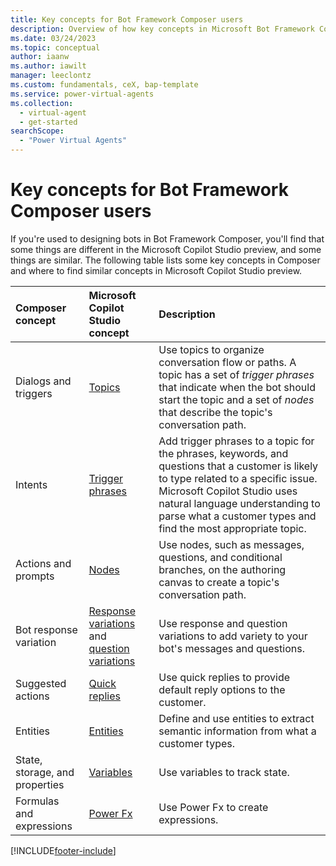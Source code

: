 ```yaml
---
title: Key concepts for Bot Framework Composer users
description: Overview of how key concepts in Microsoft Bot Framework Composer translate to concepts in Microsoft Copilot Studio preview.
ms.date: 03/24/2023
ms.topic: conceptual
author: iaanw
ms.author: iawilt
manager: leeclontz
ms.custom: fundamentals, ceX, bap-template
ms.service: power-virtual-agents
ms.collection:
  - virtual-agent
  - get-started
searchScope:
  - "Power Virtual Agents"
---
```


# Key concepts for Bot Framework Composer users

If you're used to designing bots in Bot Framework Composer, you'll find that some things are different in the Microsoft Copilot Studio preview, and some things are similar. The following table lists some key concepts in Composer and where to find similar concepts in Microsoft Copilot Studio preview.

| Composer concept               | Microsoft Copilot Studio concept                        | Description                                                                                                                                                                                                                                        |
| :----------------------------- | :-------------------------------------------------- | :------------------------------------------------------------------------------------------------------------------------------------------------------------------------------------------------------------------------------------------------- |
| Dialogs and triggers           | [Topics][]                                          | Use topics to organize conversation flow or paths. A topic has a set of _trigger phrases_ that indicate when the bot should start the topic and a set of _nodes_ that describe the topic's conversation path.                                      |
| Intents                        | [Trigger phrases][]                                 | Add trigger phrases to a topic for the phrases, keywords, and questions that a customer is likely to type related to a specific issue. Microsoft Copilot Studio uses natural language understanding to parse what a customer types and find the most appropriate topic. |
| Actions and prompts            | [Nodes][]                                           | Use nodes, such as messages, questions, and conditional branches, on the authoring canvas to create a topic's conversation path.                                                                                                           |
| Bot response variation         | [Response variations][] and [question variations][] | Use response and question variations to add variety to your bot's messages and questions.                                                                                                                                                          |
| Suggested actions              | [Quick replies][]                                   | Use quick replies to provide default reply options to the customer.                                                                                                                                                                                    |
| Entities                       | [Entities][]                                        | Define and use entities to extract semantic information from what a customer types.                                                                                                                                                                   |
| State, storage, and properties | [Variables][]                                       | Use variables to track state.                                                                                                                                                                                                                      |
| Formulas and expressions       | [Power Fx][]                                        | Use Power Fx to create expressions.                                                                                                                                                                                                                |

[Entities]: advanced-entities-slot-filling.md
[Nodes]: authoring-create-edit-topics.md
[Power Fx]: advanced-power-fx.md
[question variations]: authoring-send-message.md#use-message-variations
[Quick replies]: authoring-send-message.md#use-quick-replies
[Response variations]: authoring-send-message.md#use-message-variations
[Topics]: authoring-create-edit-topics.md
[Trigger phrases]: authoring-create-edit-topics.md
[Variables]: authoring-variables.md


[!INCLUDE[footer-include](includes/footer-banner.md)]
